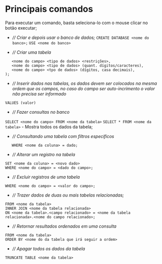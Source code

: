 # Principais comandos

Para executar um comando, basta seleciona-lo com o mouse clicar no botão executar;

- *// Criar e depois usar o banco de dados;*
`CREATE DATABASE <nome do banco>;`
`USE <nome do banco>`

- *// Criar uma tabela*

```CREATE TABLE <nome da tabela> (
   <nome do campo> <tipo de dados> <restrições>,
   <nome do campo> <tipo de dados> (quant. dígitos/caracteres),
   <nome do campo> <tpo de dados> (dígitos, casa decimais),
);
```

- *// Inserir dados nas tabelas, os dados devem ser colocados na mesma ordem que os campos, no caso do campo ser auto-incrimento o valor não precisa ser informado*

```INSERT INTO <nome da tabela> (nomes dos campos)
VALUES (valor)
```

- *// Fazer consultas no banco*

`SELECT <nome do campo> FROM <nome da tabela>`
`SELECT * FROM <nome da tabela>` - Mostra todos os dados da tabela;

- *// Consultando uma tabela com filtros específicos*

```SELECT <nome campo> FROM <nome da tabela>
   WHERE <nome da coluna> = dado;
```

- *// Alterar um registro na tabela*

```UPDATE <nome da tabela>
SET <nome da coluna> = <novo dado>
WHERE <nome do campo> = <dado do campo>;
```

- *// Excluir registros de uma tabela*

```DELETE FROM <nome da tabela>
WHERE <nome do campo> = <valor do campo>;
```

- *// Trazer dados de duas ou mais tabelas relacionadas;*

```SELECT <nome da coluna>, <nome da coluna>
FROM <nome da tabela>
INNER JOIN <nome da tabela relacionada>
ON <nome da tabela>.<campo relacionado> = <nome da tabela relacionada>.<nome do campo relacionado>;
```

- *// Retornar resultados ordenados em uma consulta*

```SELECT <nome da coluna>
FROM <nome da tabela>
ORDER BY <nome do da tabela que irá seguir a ordem>
```

- *// Apagar todos os dados da tabela*

`TRUNCATE TABLE <nome da tabela>`
